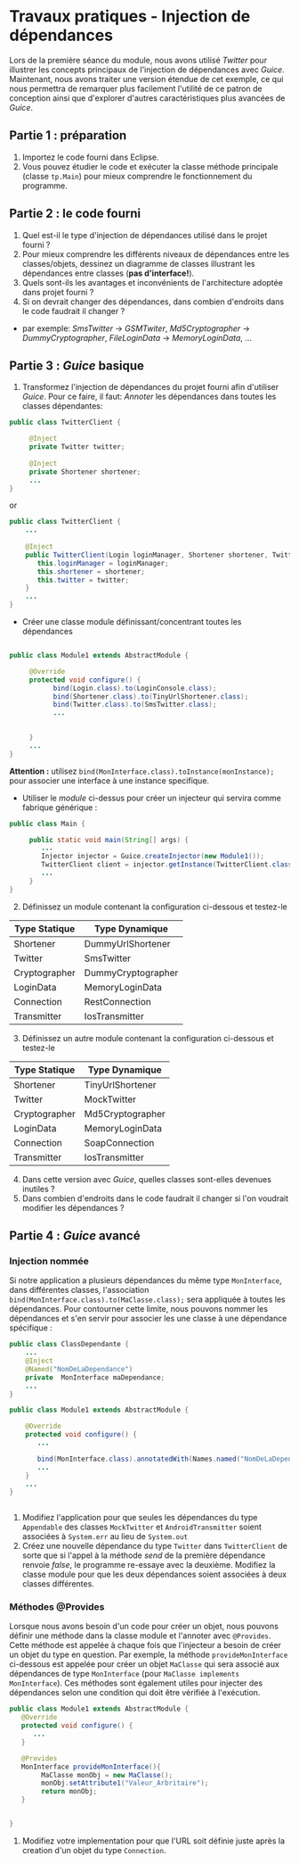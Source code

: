 # Travaux pratiques - Injection de dépendances

Lors de la première séance du module, nous avons utilisé *Twitter* pour
illustrer les concepts principaux de l'injection de dépendances avec *Guice*.
Maintenant, nous avons traiter une version étendue de cet exemple, ce qui nous
permettra de remarquer plus facilement l'utilité de ce patron de conception
ainsi que d'explorer d'autres caractéristiques plus avancées de *Guice*. 


## Partie 1 : préparation 

1. Importez le code fourni dans Eclipse. 
2. Vous pouvez étudier le code et exécuter la classe méthode principale (classe ```tp.Main```) pour mieux comprendre le fonctionnement du programme. 

## Partie 2 : le code fourni  

1. Quel est-il le type d'injection de dépendances utilisé dans le projet fourni ?
2. Pour mieux comprendre les différents niveaux de dépendances entre les classes/objets, 
dessinez un diagramme de classes illustrant les dépendances entre classes (**pas d'interface!**). 
3. Quels sont-ils les avantages et inconvénients de l'architecture adoptée dans projet fourni ? 
4. Si on devrait changer des dépendances, dans combien d'endroits dans le code faudrait il changer ?
 * par exemple: *SmsTwitter* -> *GSMTwiter*, *Md5Cryptographer* -> *DummyCryptographer*, *FileLoginData* -> *MemoryLoginData*, ...


## Partie 3 : *Guice* basique 
1. Transformez l'injection de dépendances du projet fourni afin d'utiliser *Guice*. Pour ce faire, il faut: 
 *Annoter* les dépendances dans toutes les classes dépendantes:
 ```java
public class TwitterClient {  
 
      @Inject
      private Twitter twitter;
	
      @Inject
      private Shortener shortener;
      ...
}
 ```
 or
 ```java
public class TwitterClient {  
     ... 
    
     @Inject
     public TwitterClient(Login loginManager, Shortener shortener, Twitter twitter) {
		this.loginManager = loginManager;
		this.shortener = shortener;
		this.twitter = twitter;
     }
     ...
}
 ```
 * Créer une classe module définissant/concentrant toutes les dépendances
 ```java

public class Module1 extends AbstractModule {

      @Override
      protected void configure() {
            bind(Login.class).to(LoginConsole.class);
            bind(Shortener.class).to(TinyUrlShortener.class);
            bind(Twitter.class).to(SmsTwitter.class);
            ...
	    

      }
      ...
}
 ``` 
 **Attention :** utilisez ```bind(MonInterface.class).toInstance(monInstance);``` pour associer une interface à une instance specifique.
 * Utiliser le *module* ci-dessus pour créer un injecteur qui servira comme fabrique générique :
 ```java
public class Main {

      public static void main(String[] args) {
         ...	
         Injector injector = Guice.createInjector(new Module1());
         TwitterClient client = injector.getInstance(TwitterClient.class);
         ...	
      }
}
 ```

2. Définissez un module contenant la configuration ci-dessous et testez-le

 | Type Statique   |  Type Dynamique    | 
 | -------------   |  -------------     | 
 | Shortener       | DummyUrlShortener  | 
 | Twitter         | SmsTwitter         |      
 | Cryptographer   | DummyCryptographer |           
 | LoginData       | MemoryLoginData    |
 | Connection      | RestConnection     |
 | Transmitter     | IosTransmitter     |
3. Définissez un autre module contenant la configuration ci-dessous et testez-le 

 | Type Statique   |  Type Dynamique    | 
 | -------------   |  -------------     | 
 | Shortener       | TinyUrlShortener  | 
 | Twitter         | MockTwitter         |      
 | Cryptographer   | Md5Cryptographer |           
 | LoginData       | MemoryLoginData    |
 | Connection      | SoapConnection     |
 | Transmitter     | IosTransmitter     |
4. Dans cette version avec *Guice*, quelles classes sont-elles devenues inutiles ? 
5. Dans combien d'endroits dans le code faudrait il changer si l'on voudrait modifier les dépendances ?


## Partie 4 : *Guice* avancé

### Injection nommée

Si notre application a plusieurs dépendances du même type ```MonInterface```, dans différentes classes, l'association ```bind(MonInterface.class).to(MaClasse.class);``` sera appliquée à toutes les dépendances. Pour contourner cette limite, nous pouvons nommer les dépendances et s'en servir pour associer les une classe à une dépendance spécifique : 
```java
public class ClassDependante {
    ...
    @Inject
    @Named("NomDeLaDependance")
    private  MonInterface maDependance;
    ...
}

public class Module1 extends AbstractModule {

    @Override
    protected void configure() {
       ...

       bind(MonInterface.class).annotatedWith(Names.named("NomDeLaDependance")).to(MaClasse.class);
       ...
    }
    ...
}
   
``` 
1. Modifiez l'application pour que seules les dépendances du type ```Appendable``` des classes ```MockTwitter``` et ```AndroidTransmitter``` soient associées à ```System.err``` au lieu de ```System.out```
2. Créez une nouvelle dépendance du type ```Twitter``` dans ```TwitterClient``` de sorte que si l'appel à la méthode *send* de la première dépendance renvoie *false*, le programme re-essaye avec la deuxième. Modifiez la classe module pour que les deux dépendances soient associées à deux classes différentes.


### Méthodes @Provides

Lorsque nous avons besoin d'un code pour créer un objet, nous pouvons
définir une méthode dans la classe module et l'annoter avec ```@Provides```. Cette méthode
est appelée à chaque fois que l'injecteur a besoin de créer un objet du type en question. Par exemple, la méthode ```provideMonInterface``` ci-dessous est appelée pour créer un objet ```MaClasse``` qui sera associé 
aux dépendances de type ```MonInterface``` (pour ```MaClasse implements MonInterface```). Ces méthodes sont également utiles pour injecter des dépendances selon une condition qui doit être vérifiée à l'exécution. 

```java 
public class Module1 extends AbstractModule {
   @Override
   protected void configure() {
      ... 
   }

   @Provides
   MonInterface provideMonInterface(){
        MaClasse monObj = new MaClasse();
        monObj.setAttribute1("Valeur_Arbritaire");
        return monObj; 
   }


}
```

1. Modifiez votre implementation pour que l'URL soit définie juste après la creation d'un objet du type ```Connection```.
